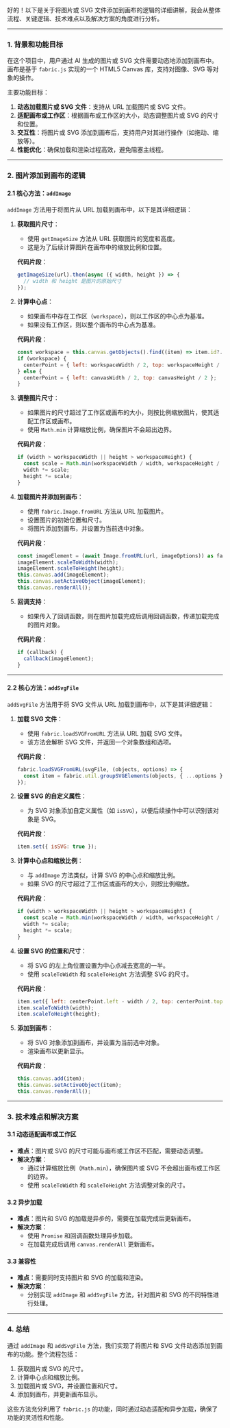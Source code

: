 好的！以下是关于将图片或 SVG 文件添加到画布的逻辑的详细讲解，我会从整体流程、关键逻辑、技术难点以及解决方案的角度进行分析。

---

### **1. 背景和功能目标**
在这个项目中，用户通过 AI 生成的图片或 SVG 文件需要动态地添加到画布中。画布是基于 `fabric.js` 实现的一个 HTML5 Canvas 库，支持对图像、SVG 等对象的操作。

主要功能目标：
1. **动态加载图片或 SVG 文件**：支持从 URL 加载图片或 SVG 文件。
2. **适配画布或工作区**：根据画布或工作区的大小，动态调整图片或 SVG 的尺寸和位置。
3. **交互性**：将图片或 SVG 添加到画布后，支持用户对其进行操作（如拖动、缩放等）。
4. **性能优化**：确保加载和渲染过程高效，避免阻塞主线程。

---

### **2. 图片添加到画布的逻辑**
#### **2.1 核心方法：`addImage`**
`addImage` 方法用于将图片从 URL 加载到画布中，以下是其详细逻辑：

1. **获取图片尺寸**：
   - 使用 `getImageSize` 方法从 URL 获取图片的宽度和高度。
   - 这是为了后续计算图片在画布中的缩放比例和位置。

   **代码片段**：
   ```javascript
   getImageSize(url).then(async ({ width, height }) => {
     // width 和 height 是图片的原始尺寸
   });
   ```

2. **计算中心点**：
   - 如果画布中存在工作区（`workspace`），则以工作区的中心点为基准。
   - 如果没有工作区，则以整个画布的中心点为基准。

   **代码片段**：
   ```javascript
   const workspace = this.canvas.getObjects().find((item) => item.id?.includes(WorkspaceID.WorkspaceCavas));
   if (workspace) {
     centerPoint = { left: workspaceWidth / 2, top: workspaceHeight / 2 };
   } else {
     centerPoint = { left: canvasWidth / 2, top: canvasHeight / 2 };
   }
   ```

3. **调整图片尺寸**：
   - 如果图片的尺寸超过了工作区或画布的大小，则按比例缩放图片，使其适配工作区或画布。
   - 使用 `Math.min` 计算缩放比例，确保图片不会超出边界。

   **代码片段**：
   ```javascript
   if (width > workspaceWidth || height > workspaceHeight) {
     const scale = Math.min(workspaceWidth / width, workspaceHeight / height);
     width *= scale;
     height *= scale;
   }
   ```

4. **加载图片并添加到画布**：
   - 使用 `fabric.Image.fromURL` 方法从 URL 加载图片。
   - 设置图片的初始位置和尺寸。
   - 将图片添加到画布，并设置为当前选中对象。

   **代码片段**：
   ```javascript
   const imageElement = (await Image.fromURL(url, imageOptions)) as fabric.Image;
   imageElement.scaleToWidth(width);
   imageElement.scaleToHeight(height);
   this.canvas.add(imageElement);
   this.canvas.setActiveObject(imageElement);
   this.canvas.renderAll();
   ```

5. **回调支持**：
   - 如果传入了回调函数，则在图片加载完成后调用回调函数，传递加载完成的图片对象。

   **代码片段**：
   ```javascript
   if (callback) {
     callback(imageElement);
   }
   ```

---

#### **2.2 核心方法：`addSvgFile`**
`addSvgFile` 方法用于将 SVG 文件从 URL 加载到画布中，以下是其详细逻辑：

1. **加载 SVG 文件**：
   - 使用 `fabric.loadSVGFromURL` 方法从 URL 加载 SVG 文件。
   - 该方法会解析 SVG 文件，并返回一个对象数组和选项。

   **代码片段**：
   ```javascript
   fabric.loadSVGFromURL(svgFile, (objects, options) => {
     const item = fabric.util.groupSVGElements(objects, { ...options });
   });
   ```

2. **设置 SVG 的自定义属性**：
   - 为 SVG 对象添加自定义属性（如 `isSVG`），以便后续操作中可以识别该对象是 SVG。

   **代码片段**：
   ```javascript
   item.set({ isSVG: true });
   ```

3. **计算中心点和缩放比例**：
   - 与 `addImage` 方法类似，计算 SVG 的中心点和缩放比例。
   - 如果 SVG 的尺寸超过了工作区或画布的大小，则按比例缩放。

   **代码片段**：
   ```javascript
   if (width > workspaceWidth || height > workspaceHeight) {
     const scale = Math.min(workspaceWidth / width, workspaceHeight / height);
     width *= scale;
     height *= scale;
   }
   ```

4. **设置 SVG 的位置和尺寸**：
   - 将 SVG 的左上角位置设置为中心点减去宽高的一半。
   - 使用 `scaleToWidth` 和 `scaleToHeight` 方法调整 SVG 的尺寸。

   **代码片段**：
   ```javascript
   item.set({ left: centerPoint.left - width / 2, top: centerPoint.top - height / 2 });
   item.scaleToWidth(width);
   item.scaleToHeight(height);
   ```

5. **添加到画布**：
   - 将 SVG 对象添加到画布，并设置为当前选中对象。
   - 渲染画布以更新显示。

   **代码片段**：
   ```javascript
   this.canvas.add(item);
   this.canvas.setActiveObject(item);
   this.canvas.renderAll();
   ```

---

### **3. 技术难点和解决方案**
#### **3.1 动态适配画布或工作区**
- **难点**：图片或 SVG 的尺寸可能与画布或工作区不匹配，需要动态调整。
- **解决方案**：
  - 通过计算缩放比例（`Math.min`），确保图片或 SVG 不会超出画布或工作区的边界。
  - 使用 `scaleToWidth` 和 `scaleToHeight` 方法调整对象的尺寸。

#### **3.2 异步加载**
- **难点**：图片和 SVG 的加载是异步的，需要在加载完成后更新画布。
- **解决方案**：
  - 使用 `Promise` 和回调函数处理异步加载。
  - 在加载完成后调用 `canvas.renderAll` 更新画布。

#### **3.3 兼容性**
- **难点**：需要同时支持图片和 SVG 的加载和渲染。
- **解决方案**：
  - 分别实现 `addImage` 和 `addSvgFile` 方法，针对图片和 SVG 的不同特性进行处理。

---

### **4. 总结**
通过 `addImage` 和 `addSvgFile` 方法，我们实现了将图片和 SVG 文件动态添加到画布的功能。整个流程包括：
1. 获取图片或 SVG 的尺寸。
2. 计算中心点和缩放比例。
3. 加载图片或 SVG，并设置位置和尺寸。
4. 添加到画布，并更新画布显示。

这些方法充分利用了 `fabric.js` 的功能，同时通过动态适配和异步加载，确保了功能的灵活性和性能。
